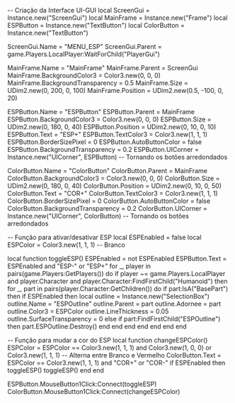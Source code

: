 -- Criação da Interface UI-GUI
local ScreenGui = Instance.new("ScreenGui")
local MainFrame = Instance.new("Frame")
local ESPButton = Instance.new("TextButton")
local ColorButton = Instance.new("TextButton")

ScreenGui.Name = "MENU_ESP"
ScreenGui.Parent = game.Players.LocalPlayer:WaitForChild("PlayerGui")

MainFrame.Name = "MainFrame"
MainFrame.Parent = ScreenGui
MainFrame.BackgroundColor3 = Color3.new(0, 0, 0)
MainFrame.BackgroundTransparency = 0.5
MainFrame.Size = UDim2.new(0, 200, 0, 100)
MainFrame.Position = UDim2.new(0.5, -100, 0, 20)

ESPButton.Name = "ESPButton"
ESPButton.Parent = MainFrame
ESPButton.BackgroundColor3 = Color3.new(0, 0, 0)
ESPButton.Size = UDim2.new(0, 180, 0, 40)
ESPButton.Position = UDim2.new(0, 10, 0, 10)
ESPButton.Text = "ESP+"
ESPButton.TextColor3 = Color3.new(1, 1, 1)
ESPButton.BorderSizePixel = 0
ESPButton.AutoButtonColor = false
ESPButton.BackgroundTransparency = 0.2
ESPButton.UICorner = Instance.new("UICorner", ESPButton) -- Tornando os botões arredondados

ColorButton.Name = "ColorButton"
ColorButton.Parent = MainFrame
ColorButton.BackgroundColor3 = Color3.new(0, 0, 0)
ColorButton.Size = UDim2.new(0, 180, 0, 40)
ColorButton.Position = UDim2.new(0, 10, 0, 50)
ColorButton.Text = "COR+"
ColorButton.TextColor3 = Color3.new(1, 1, 1)
ColorButton.BorderSizePixel = 0
ColorButton.AutoButtonColor = false
ColorButton.BackgroundTransparency = 0.2
ColorButton.UICorner = Instance.new("UICorner", ColorButton) -- Tornando os botões arredondados

-- Função para ativar/desativar ESP
local ESPEnabled = false
local ESPColor = Color3.new(1, 1, 1) -- Branco

local function toggleESP()
    ESPEnabled = not ESPEnabled
    ESPButton.Text = ESPEnabled and "ESP-" or "ESP+"
    for _, player in pairs(game.Players:GetPlayers()) do
        if player ~= game.Players.LocalPlayer and player.Character and player.Character:FindFirstChild("Humanoid") then
            for _, part in pairs(player.Character:GetChildren()) do
                if part:IsA("BasePart") then
                    if ESPEnabled then
                        local outline = Instance.new("SelectionBox")
                        outline.Name = "ESPOutline"
                        outline.Parent = part
                        outline.Adornee = part
                        outline.Color3 = ESPColor
                        outline.LineThickness = 0.05
                        outline.SurfaceTransparency = 0
                    else
                        if part:FindFirstChild("ESPOutline") then
                            part.ESPOutline:Destroy()
                        end
                    end
                end
            end
        end
    end
end

-- Função para mudar a cor do ESP
local function changeESPColor()
    ESPColor = ESPColor == Color3.new(1, 1, 1) and Color3.new(1, 0, 0) or Color3.new(1, 1, 1) -- Alterna entre Branco e Vermelho
    ColorButton.Text = ESPColor == Color3.new(1, 1, 1) and "COR+" or "COR-"
    if ESPEnabled then
        toggleESP()
        toggleESP()
    end
end

ESPButton.MouseButton1Click:Connect(toggleESP)
ColorButton.MouseButton1Click:Connect(changeESPColor)
